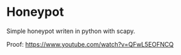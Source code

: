 # Honeypot
Simple honeypot writen in python with scapy.

Proof: https://www.youtube.com/watch?v=QFwL5EOFNCQ
